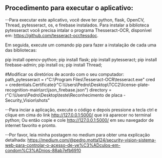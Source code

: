 

## Procedimento para executar o aplicativo:

--Para executar este aplicativo, você deve ter python, flask, OpenCV, Thread, pytesseract, os, e firebase instalados.
Para instalar a biblioteca pytesseract você precisa intalar o programa Thesseract-OCR, disponível em: https://github.com/tesseract-ocr/tessdoc.


Em seguida, execute um comando pip para fazer a instalação de cada uma das bibliotecas:

pip install opencv-python;
pip install flask;
pip install pytesseract;
pip install firebase-admin;
pip install os;
pip install Thread;

#Modificar os diretórios de acordo com o seu computador:
path_pytesseract = r"C:\\Program Files\\Tesseract-OCR\\tesseract.exe"
cred = credentials.Certificate(r"C:\Users\Pedro\Desktop\TCC2\license-plate-recognition-main\src\json_firebase.json")
directory = r"C:\Users\Pedro\Desktop\teste\Reconhecimento de placa - Security_Vision\shots"



--Para inciar a aplicação, execute o código e depois pressione a tecla ctrl e clique em cima do link http://127.0.0.1:5000/ que irá aparecer no terminal python;
Ou então copie e cole http://127.0.0.1:5000/ em seu navegador de internet favorito e pronto.

--Por favor, leia minha postagem no medium para obter uma explicação detalhada: https://medium.com/@pedro.motta124/security-vision-sistema-web-para-controlar-o-acesso-de-ve%C3%ADculos-em-condom%C3%ADnios-88ab7efb6910

